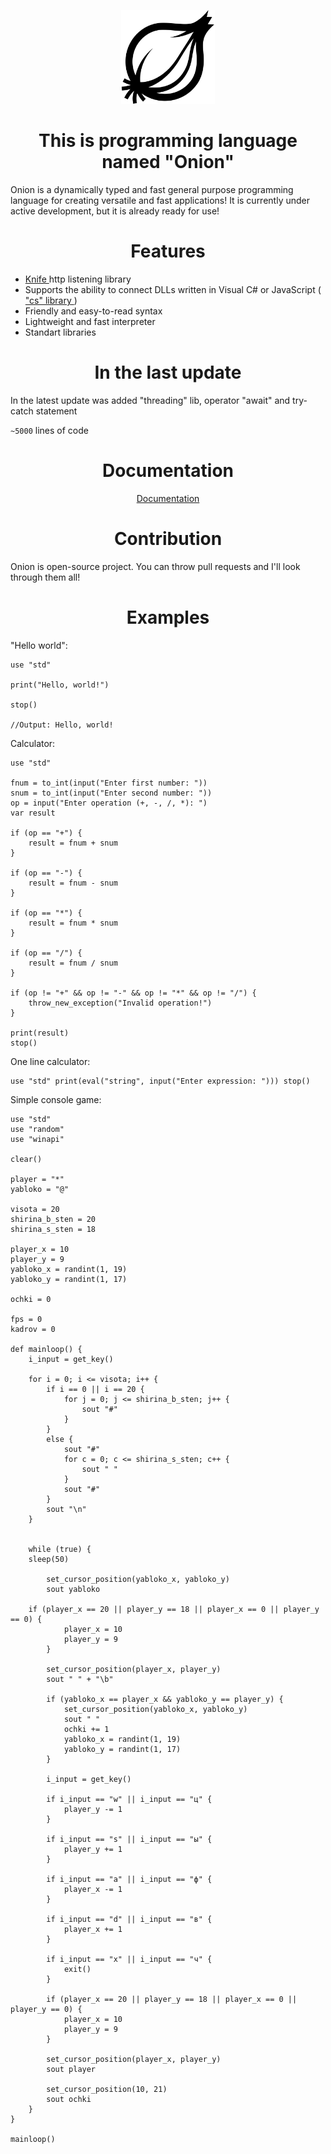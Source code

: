 
<div align="center">
<p>
    <img src="Onion.png" width="150" alt="Onion">
</p>

<h1>This is programming language named "Onion"</h1>
</div>

Onion is a dynamically typed and fast general purpose programming language for creating versatile and fast applications! It is currently under active development, but it is already ready for use!

<h1 align="center"> Features </h1>

 - <a href="https://github.com/bas1c1/Knife"> Knife </a> http listening library
 - Supports the ability to connect DLLs written in Visual C# or JavaScript (<a href="https://github.com/bas1c1/OnionProgrammingLanguage/wiki/Библиотека-%22cs%22-(Работа-с-DLL-написанные-на-C%23-и-JavaScript)"> "cs" library </a>)
 - Friendly and easy-to-read syntax
 - Lightweight and fast interpreter
 - Standart libraries

<h1 align="center"> In the last update </h1>

In the latest update was added "threading" lib, operator "await" and try-catch statement

`~5000` lines of code

<div align="center">
    <h1 align="center"> Documentation </h1>
    <a href="https://github.com/bas1c1/OnionProgrammingLanguage/wiki"> Documentation </a>
</div>

<h1 align="center"> Contribution </h1>
Onion is open-source project. You can throw pull requests and I'll look through them all!

<h1 align="center"> Examples </h1>

"Hello world":

```
use "std"

print("Hello, world!")

stop()

//Output: Hello, world!
```

Calculator:

```
use "std"

fnum = to_int(input("Enter first number: "))
snum = to_int(input("Enter second number: "))
op = input("Enter operation (+, -, /, *): ")
var result

if (op == "+") {
	result = fnum + snum
}

if (op == "-") {
	result = fnum - snum
}

if (op == "*") {
	result = fnum * snum
}

if (op == "/") {
	result = fnum / snum
}

if (op != "+" && op != "-" && op != "*" && op != "/") {
	throw_new_exception("Invalid operation!")
}

print(result)
stop()
```

One line calculator:

```
use "std" print(eval("string", input("Enter expression: "))) stop()
```

Simple console game:

```
use "std"
use "random"
use "winapi"

clear()

player = "*"
yabloko = "@"

visota = 20
shirina_b_sten = 20
shirina_s_sten = 18

player_x = 10
player_y = 9
yabloko_x = randint(1, 19)
yabloko_y = randint(1, 17)

ochki = 0

fps = 0
kadrov = 0

def mainloop() {
    i_input = get_key()

    for i = 0; i <= visota; i++ {
        if i == 0 || i == 20 {
            for j = 0; j <= shirina_b_sten; j++ {
                sout "#"
            }
        }
        else {
            sout "#"
            for c = 0; c <= shirina_s_sten; c++ {
                sout " "
            }
            sout "#"
        }
        sout "\n"
    }


    while (true) {
	sleep(50)

        set_cursor_position(yabloko_x, yabloko_y)
        sout yabloko

	if (player_x == 20 || player_y == 18 || player_x == 0 || player_y == 0) {
            player_x = 10
            player_y = 9
        }

        set_cursor_position(player_x, player_y)
        sout " " + "\b"

        if (yabloko_x == player_x && yabloko_y == player_y) {
            set_cursor_position(yabloko_x, yabloko_y)
            sout " "
            ochki += 1
            yabloko_x = randint(1, 19)
            yabloko_y = randint(1, 17)
        }

        i_input = get_key()

        if i_input == "w" || i_input == "ц" {
            player_y -= 1
        }

        if i_input == "s" || i_input == "ы" {
            player_y += 1
        }

        if i_input == "a" || i_input == "ф" {
            player_x -= 1
        }

        if i_input == "d" || i_input == "в" {
            player_x += 1
        }

        if i_input == "x" || i_input == "ч" {
            exit()
        }

        if (player_x == 20 || player_y == 18 || player_x == 0 || player_y == 0) {
            player_x = 10
            player_y = 9
        }

        set_cursor_position(player_x, player_y)
        sout player

        set_cursor_position(10, 21)
        sout ochki
    }
}

mainloop()
```
